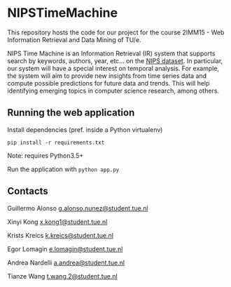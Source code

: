 # NIPSTimeMachine

This repository hosts the code for our project for the course 2IMM15 - Web Information Retrieval and Data Mining of TU/e.

NIPS Time Machine is an Information Retrieval (IR) system that supports search by keywords, authors, year, etc… on the [NIPS dataset](https://www.kaggle.com/benhamner/nips-papers). In particular, our system will have a special interest on temporal analysis. For example, the system will aim to provide new insights from time series data and compute possible predictions for future data and trends. This will help identifying emerging topics in computer science research, among others.

## Running the web application
Install dependencies (pref. inside a Python virtualenv)
```
pip install -r requirements.txt
```
Note: requires Python3.5+

Run the application with `python app.py`

## Contacts

Guillermo Alonso g.alonso.nunez@student.tue.nl

Xinyi Kong x.kong1@student.tue.nl

Krists Kreics k.kreics@student.tue.nl

Egor Lomagin e.lomagin@student.tue.nl 

Andrea Nardelli a.andrea@student.tue.nl 

Tianze Wang t.wang.2@student.tue.nl 
